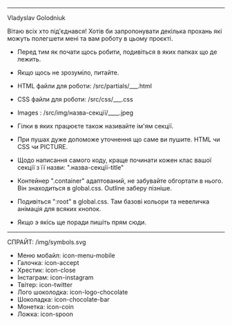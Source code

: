 _________________________________________________________________________________________________________
Vladyslav Golodniuk

Вітаю всіх хто під'єднався! 
Хотів би запропонувати декілька прохань які можуть полегшети мені та вам роботу в цьому проєкті.
- Перед тим як почати щось робити, подивіться в яких папках що де лежить.
- Якщо щось не зрозуміло, питайте.
- HTML файли для роботи: /src/partials/___.html
- CSS файли для роботи: /src/css/___.css
- Images : /src/img/назва-секції/____.jpeg

- Гілки в яких працюєте також називайте ім'ям секції.
- При пушах дуже допоможе уточнення що саме ви пушите. HTML чи CSS чи PICTURE.
- Щодо написання самого коду, краще починати кожен клас вашої секції з її назви: ".назва-секції-title"
- Контейнер ".container" адаптований, не забувайте обгортати в нього. Він знаходиться в global.css. Outline заберу пізніше.
- Подивіться ":root" в global.css. Там базові кольори та невеличка анімація для всяких кнопок.

- Якщо э якісь ще поради пишіть прям сюди.
____________________________________________________________________________________________________________

СПРАЙТ: /img/symbols.svg

- Меню мобайл:      icon-menu-mobile
- Галочка:          icon-accept
- Хрестик:          icon-close
- Інстаграм:        icon-instagram
- Твітер:           icon-twitter
- Лого шоколодка:   icon-logo-chocolate
- Шоколадка:        icon-chocolate-bar
- Монетка:          icon-coin
- Ложка:            icon-spoon
